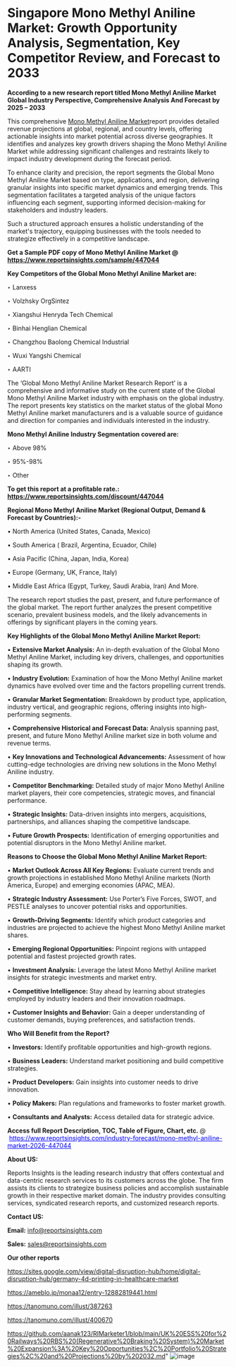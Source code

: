 # Singapore Mono Methyl Aniline Market: Growth Opportunity Analysis, Segmentation, Key Competitor Review, and Forecast to 2033

<strong>According to a new research report titled Mono Methyl Aniline Market Global Industry Perspective, Comprehensive Analysis And Forecast by 2025 – 2033</strong>

This comprehensive <a href=https://www.reportsinsights.com/sample/447044>Mono Methyl Aniline Market</a>report provides detailed revenue projections at global, regional, and country levels, offering actionable insights into market potential across diverse geographies. It identifies and analyzes key growth drivers shaping the Mono Methyl Aniline Market while addressing significant challenges and restraints likely to impact industry development during the forecast period.

To enhance clarity and precision, the report segments the Global Mono Methyl Aniline Market based on type, applications, and region, delivering granular insights into specific market dynamics and emerging trends. This segmentation facilitates a targeted analysis of the unique factors influencing each segment, supporting informed decision-making for stakeholders and industry leaders.

Such a structured approach ensures a holistic understanding of the market's trajectory, equipping businesses with the tools needed to strategize effectively in a competitive landscape.

<strong>Get a Sample PDF copy of Mono Methyl Aniline Market </strong><strong>@<a href=https://www.reportsinsights.com/sample/447044 style=color:#0000ff;> https://www.reportsinsights.com/sample/447044</a></strong></font>

<strong>Key Competitors of the Global Mono Methyl Aniline Market are:</strong>

‣ Lanxess

‣ Volzhsky OrgSintez

‣ Xiangshui Henryda Tech Chemical

‣ Binhai Henglian Chemical

‣ Changzhou Baolong Chemical Industrial

‣ Wuxi Yangshi Chemical

‣ AARTI

The ‘Global Mono Methyl Aniline Market Research Report’ is a comprehensive and informative study on the current state of the Global Mono Methyl Aniline Market industry with emphasis on the global industry. The report presents key statistics on the market status of the global Mono Methyl Aniline market manufacturers and is a valuable source of guidance and direction for companies and individuals interested in the industry.

<strong>Mono Methyl Aniline Industry Segmentation covered are:</strong>

‣ Above 98%

‣ 95%-98%

‣ Other

<strong>To get this report at a profitable rate.: <a href=https://www.reportsinsights.com/discount/447044 style=color:#0000ff;>https://www.reportsinsights.com/discount/447044</a></strong></font>

<strong>Regional Mono Methyl Aniline Market (Regional Output, Demand &amp; Forecast by Countries):-</strong>

• North America (United States, Canada, Mexico)

• South America ( Brazil, Argentina, Ecuador, Chile)

• Asia Pacific (China, Japan, India, Korea)

• Europe (Germany, UK, France, Italy)

• Middle East Africa (Egypt, Turkey, Saudi Arabia, Iran) And More.

The research report studies the past, present, and future performance of the global market. The report further analyzes the present competitive scenario, prevalent business models, and the likely advancements in offerings by significant players in the coming years.

<strong>Key Highlights of the Global Mono Methyl Aniline Market Report:</strong>

• <strong>Extensive Market Analysis:</strong> An in-depth evaluation of the Global Mono Methyl Aniline Market, including key drivers, challenges, and opportunities shaping its growth.

• <strong>Industry Evolution:</strong> Examination of how the Mono Methyl Aniline market dynamics have evolved over time and the factors propelling current trends.

• <strong>Granular Market Segmentation:</strong> Breakdown by product type, application, industry vertical, and geographic regions, offering insights into high-performing segments.

• <strong>Comprehensive Historical and Forecast Data:</strong> Analysis spanning past, present, and future Mono Methyl Aniline market size in both volume and revenue terms.

• <strong>Key Innovations and Technological Advancements:</strong> Assessment of how cutting-edge technologies are driving new solutions in the Mono Methyl Aniline industry.

• <strong>Competitor Benchmarking:</strong> Detailed study of major Mono Methyl Aniline market players, their core competencies, strategic moves, and financial performance.

• <strong>Strategic Insights:</strong> Data-driven insights into mergers, acquisitions, partnerships, and alliances shaping the competitive landscape.

• <strong>Future Growth Prospects:</strong> Identification of emerging opportunities and potential disruptors in the Mono Methyl Aniline market.

<strong>Reasons to Choose the Global Mono Methyl Aniline Market Report:</strong>

• <strong>Market Outlook Across All Key Regions:</strong> Evaluate current trends and growth projections in established Mono Methyl Aniline markets (North America, Europe) and emerging economies (APAC, MEA).

• <strong>Strategic Industry Assessment:</strong> Use Porter’s Five Forces, SWOT, and PESTLE analyses to uncover potential risks and opportunities.

• <strong>Growth-Driving Segments:</strong> Identify which product categories and industries are projected to achieve the highest Mono Methyl Aniline market shares.

• <strong>Emerging Regional Opportunities:</strong> Pinpoint regions with untapped potential and fastest projected growth rates.

• <strong>Investment Analysis:</strong> Leverage the latest Mono Methyl Aniline market insights for strategic investments and market entry.

• <strong>Competitive Intelligence:</strong> Stay ahead by learning about strategies employed by industry leaders and their innovation roadmaps.

• <strong>Customer Insights and Behavior:</strong> Gain a deeper understanding of customer demands, buying preferences, and satisfaction trends.

<strong>Who Will Benefit from the Report?</strong>

• <strong>Investors:</strong> Identify profitable opportunities and high-growth regions.

• <strong>Business Leaders:</strong> Understand market positioning and build competitive strategies.

• <strong>Product Developers:</strong> Gain insights into customer needs to drive innovation.

• <strong>Policy Makers:</strong> Plan regulations and frameworks to foster market growth.

• <strong>Consultants and Analysts:</strong> Access detailed data for strategic advice.
</ul>
<strong>Access full Report Description, TOC, Table of Figure, Chart, etc. </strong>@  <a href=https://www.reportsinsights.com/industry-forecast/mono-methyl-aniline-market-2026-447044 style=color:#0000ff;>https://www.reportsinsights.com/industry-forecast/mono-methyl-aniline-market-2026-447044</a></font>

<strong><strong>About US</strong>:</strong>

Reports Insights is the leading research industry that offers contextual and data-centric research services to its customers across the globe. The firm assists its clients to strategize business policies and accomplish sustainable growth in their respective market domain. The industry provides consulting services, syndicated research reports, and customized research reports.

<strong>Contact US:</strong>

<p class=""""><b>Email:</b> <a href=mailto:info@reportsinsights.com>info@reportsinsights.com</a></p>
<p class=""""><b>Sales:</b> <a href=mailto:sales@reportsinsights.com>sales@reportsinsights.com</a></p>

<strong>Our other reports</strong>

<a href=https://sites.google.com/view/digital-disruption-hub/home/digital-disruption-hub/germany-4d-printing-in-healthcare-market>https://sites.google.com/view/digital-disruption-hub/home/digital-disruption-hub/germany-4d-printing-in-healthcare-market</a>

<a href=https://ameblo.jp/monaa12/entry-12882819441.html>https://ameblo.jp/monaa12/entry-12882819441.html</a>

<a href=https://tanomuno.com/illust/387263>https://tanomuno.com/illust/387263</a>

<a href=https://tanomuno.com/illust/400670>https://tanomuno.com/illust/400670</a>

<a href=https://github.com/aanak123/RIMarketer1/blob/main/UK%20ESS%20for%20Railways%20RBS%20(Regenerative%20Braking%20System)%20Market%20Expansion%3A%20Key%20Opportunities%2C%20Portfolio%20Strategies%2C%20and%20Projections%20by%202032.md>https://github.com/aanak123/RIMarketer1/blob/main/UK%20ESS%20for%20Railways%20RBS%20(Regenerative%20Braking%20System)%20Market%20Expansion%3A%20Key%20Opportunities%2C%20Portfolio%20Strategies%2C%20and%20Projections%20by%202032.md</a>"
![image](https://github.com/user-attachments/assets/b88f6719-db65-49a3-808f-2bfe709f7e1a)
